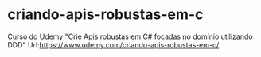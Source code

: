 # criando-apis-robustas-em-c
Curso do Udemy "Crie Apis robustas em C# focadas no domínio utilizando DDD"
Url:https://www.udemy.com/criando-apis-robustas-em-c/
